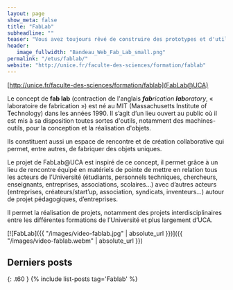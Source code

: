 ```yaml
---
layout: page
show_meta: false
title: "FabLab"
subheadline: ""
teaser: "Vous avez toujours rêvé de construire des prototypes et d'utiliser une imprimante 3D, grâce au FabLab c'est désormais possible."
header:
   image_fullwidth: "Bandeau_Web_Fab_Lab_small.png"
permalink: "/etus/fablab/"
website: "http://unice.fr/faculte-des-sciences/formation/fablab"
---
```


[http://unice.fr/faculte-des-sciences/formation/fablab](FabLab@UCA)

Le concept de **fab lab** (contraction de l'anglais _**fab**rication **lab**oratory_, « laboratoire de fabrication ») est né au MIT (Massachusetts Institute of Technology) dans les années 1990. Il s’agit d’un lieu ouvert au public où il est mis à sa disposition toutes sortes d'outils, notamment des machines-outils, pour la conception et la réalisation d'objets.

Ils constituent aussi un espace de rencontre et de création collaborative qui permet, entre autres, de fabriquer des objets uniques.


Le projet de FabLab@UCA est inspiré de ce concept, il permet grâce à un lieu de rencontre équipé en matériels de pointe de mettre en relation tous les acteurs de l’Université (étudiants, personnels techniques, chercheurs, enseignants, entreprises, associations, scolaires…) avec  d’autres acteurs (entreprises, créateurs/start’up, association, syndicats, inventeurs…) autour de projet pédagogiques, d’entreprises.

Il permet la réalisation de projets, notamment des projets interdisciplinaires entre les différentes formations de l’Université et plus largement d’UCA.

[![FabLab]({{ "/images/video-fablab.jpg" | absolute_url }})]({{ "/images/video-fablab.webm" | absolute_url }})

## Derniers posts
{: .t60 } {% include list-posts tag='Fablab' %}

